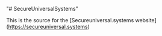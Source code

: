 "# SecureUniversalSystems" 

This is the source for the [Secureuniversal.systems website] (https://secureuniversal.systems)

